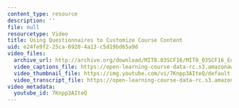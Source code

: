 ```yaml
---
content_type: resource
description: ''
file: null
resourcetype: Video
title: Using Questionnaires to Customize Course Content
uid: e24fe9f2-25ca-6920-4a13-c5d19bd65a9d
video_files:
  archive_url: http://archive.org/download/MIT8.03SCF16/MIT8_03SCF16_Educator08_Questionnaires_300k.mp4
  video_captions_file: https://open-learning-course-data-rc.s3.amazonaws.com/8-03sc-physics-iii-vibrations-and-waves-fall-2016/98134762160e52228b24db10a86e4e12_7Knpp3AIteQ.vtt
  video_thumbnail_file: https://img.youtube.com/vi/7Knpp3AIteQ/default.jpg
  video_transcript_file: https://open-learning-course-data-rc.s3.amazonaws.com/8-03sc-physics-iii-vibrations-and-waves-fall-2016/eb866fdc7a4625cd10ed9bee8ebde45c_7Knpp3AIteQ.pdf
video_metadata:
  youtube_id: 7Knpp3AIteQ
---
```

